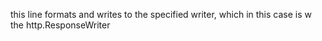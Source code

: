 this line formats and writes to the specified writer, which in this case is w the http.ResponseWriter
